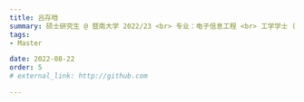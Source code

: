 ```yaml
---
title: 吕存晗  
summary: 硕士研究生 @ 暨南大学 2022/23 <br> 专业：电子信息工程 <br> 工学学士 (浙江理工大学)
tags:
- Master

date: 2022-08-22
order: 5
# external_link: http://github.com

---
```

